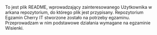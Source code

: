To jest plik README, wprowadzający zainteresowanego Użytkownika w arkana repozytorium, do którego plik jest przypisany. 
Repozytorium Egzamin Cherry IT stworzone zostało na potrzeby egzaminu. Przeprowadzam w nim podstawowe działania wymagane na egzaminie Wisienki.
